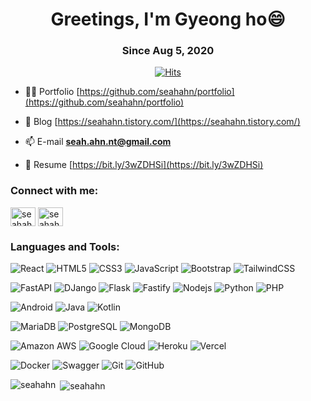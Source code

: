 <h1 align="center">Greetings, I'm Gyeong ho😄</h1>
<h3 align="center">Since Aug 5, 2020</h3>

<div align="center">
  
[![Hits](https://hits.seeyoufarm.com/api/count/incr/badge.svg?url=https%3A%2F%2Fgithub.com%2Fseahahn%2Fhit-counter&count_bg=%2379C83D&title_bg=%23555555&icon=&icon_color=%23E7E7E7&title=hits&edge_flat=false)](https://hits.seeyoufarm.com)
</div>

- 👨‍💻 Portfolio [https://github.com/seahahn/portfolio](https://github.com/seahahn/portfolio)

- 📝 Blog [https://seahahn.tistory.com/](https://seahahn.tistory.com/)

- 📫 E-mail **seah.ahn.nt@gmail.com**

- 📄 Resume [https://bit.ly/3wZDHSi](https://bit.ly/3wZDHSi)

<h3 align="left">Connect with me:</h3>
<p align="left">
<a href="https://linkedin.com/in/seahahn" target="blank"><img align="center" src="https://raw.githubusercontent.com/rahuldkjain/github-profile-readme-generator/master/src/images/icons/Social/linked-in-alt.svg" alt="seahahn" height="30" width="40" /></a>
<a href="https://fb.com/seahahn" target="blank"><img align="center" src="https://raw.githubusercontent.com/rahuldkjain/github-profile-readme-generator/master/src/images/icons/Social/facebook.svg" alt="seahahn" height="30" width="40" /></a>
</p>

<h3 align="left">Languages and Tools:</h3>

![React](https://img.shields.io/badge/-React-black?style=flat-square&logo=react)
![HTML5](https://img.shields.io/badge/-HTML5-black?style=flat-square&logo=html5)
![CSS3](https://img.shields.io/badge/-CSS3-black?style=flat-square&logo=css3&logoColor=1572B6)
![JavaScript](https://img.shields.io/badge/-JavaScript-black?style=flat-square&logo=javascript)
![Bootstrap](https://img.shields.io/badge/-Bootstrap-black?style=flat-square&logo=bootstrap)
![TailwindCSS](https://img.shields.io/badge/-TailwindCSS-black?style=flat-square&logo=tailwindCSS)

![FastAPI](https://img.shields.io/badge/-FastAPI-black?style=flat-square&logo=FastAPI)
![DJango](https://img.shields.io/badge/-DJango-black?style=flat-square&logo=DJango&logoColor=092E20)
![Flask](https://img.shields.io/badge/-Flask-black?style=flat-square&logo=Flask)
![Fastify](https://img.shields.io/badge/-Fastify-black?style=flat-square&logo=Fastify)
![Nodejs](https://img.shields.io/badge/-Nodejs-black?style=flat-square&logo=Node.js)
![Python](https://img.shields.io/badge/-Python-black?style=flat-square&logo=Python)
![PHP](https://img.shields.io/badge/-PHP-black?style=flat-square&logo=PHP)

![Android](https://img.shields.io/badge/-Android-black?style=flat-square&logo=android)
![Java](https://img.shields.io/badge/-java-black?style=flat-square&logo=java&logoColor=007396)
![Kotlin](https://img.shields.io/badge/-kotlin-black?style=flat-square&logo=kotlin&logoColor=E34A86)

![MariaDB](https://img.shields.io/badge/-MariaDB-black?style=flat-square&logo=mariadb)
![PostgreSQL](https://img.shields.io/badge/-PostgreSQL-black?style=flat-square&logo=postgresql)
![MongoDB](https://img.shields.io/badge/-MongoDB-black?style=flat-square&logo=mongodb)

![Amazon AWS](https://img.shields.io/badge/Amazon%20AWS-black?style=flat-square&logo=amazon-aws)
![Google Cloud](https://img.shields.io/badge/Google%20Cloud-black?style=flat-square&logo=google-cloud)
![Heroku](https://img.shields.io/badge/-Heroku-black?style=flat-square&logo=heroku&logoColor=430098)
![Vercel](https://img.shields.io/badge/-Vercel-black?style=flat-square&logo=vercel&logoColor=#000000)

![Docker](https://img.shields.io/badge/-Docker-black?style=flat-square&logo=docker)
![Swagger](https://img.shields.io/badge/-Swagger-black?style=flat-square&logo=swagger)
![Git](https://img.shields.io/badge/-Git-black?style=flat-square&logo=git)
![GitHub](https://img.shields.io/badge/-GitHub-black?style=flat-square&logo=github)

<p><img align="left" src="https://github-readme-stats.vercel.app/api/top-langs?username=seahahn&show_icons=true&locale=en&layout=compact" alt="seahahn" /></p>
<p>&nbsp;<img align="center" src="https://github-readme-stats.vercel.app/api?username=seahahn&show_icons=true&locale=en" alt="seahahn" /></p>
